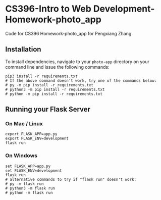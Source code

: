 # CS396-Intro to Web Development-Homework-photo_app

Code for CS396 Homework-photo_app for Pengxiang Zhang

## Installation
To install dependencies, navigate to your `photo-app` directory on your command line and issue the following commands:

```shell
pip3 install -r requirements.txt
# If the above command doesn't work, try one of the commands below:
# py -m pip install -r requirements.txt
# python3 -m pip install -r requirements.txt
# python -m pip install -r requirements.txt
```

## Running your Flask Server

### On Mac / Linux
```shell
export FLASK_APP=app.py
export FLASK_ENV=development
flask run
```

### On Windows
```shell
set FLASK_APP=app.py
set FLASK_ENV=development
flask run
# alternative commands to try if "flask run" doesn't work:
# py -m flask run
# python3 -m flask run
# python -m flask run
```